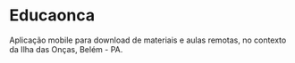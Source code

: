 # Educaonca
Aplicação mobile para download de materiais e aulas remotas, no contexto da Ilha das Onças, Belém - PA.
<!---
# Desenvolvimento
## Backend
**Autoria**: @mariliabarbosa
**Ferramentas**

## Frontend-Web
**Autoria**: @RafaelaBarros
**Ferramentas**: React.js

## Frontend-Mobile
**Autoria**: @RafaelaBarros
**Ferramentas**: React-Native, Expo.
--->
